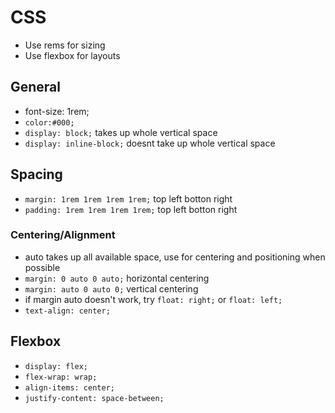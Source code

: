 # CSS
* Use rems for sizing
* Use flexbox for layouts

## General
* font-size: 1rem;
* `color:#000;`
* `display: block;` takes up whole vertical space
* `display: inline-block;` doesnt take up whole vertical space


## Spacing
* `margin: 1rem 1rem 1rem 1rem;` top left botton right
* `padding: 1rem 1rem 1rem 1rem;` top left botton right

### Centering/Alignment
* auto takes up all available space, use for centering and positioning when possible
* `margin: 0 auto 0 auto;` horizontal centering
* `margin: auto 0 auto 0;` vertical centering
* if margin auto doesn't work, try `float: right;` or `float: left;`
* `text-align: center;`


## Flexbox
* `display: flex;`
* `flex-wrap: wrap;`
* `align-items: center;`
* `justify-content: space-between;`
